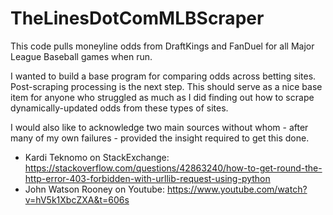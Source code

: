 # TheLinesDotComMLBScraper
This code pulls moneyline odds from DraftKings and FanDuel for all Major League Baseball games when run. 

I wanted to build a base program for comparing odds across betting sites. Post-scraping processing is the next step. This should serve as a nice base item for anyone who struggled as much as I did finding out how to scrape dynamically-updated odds from these types of sites. 

I would also like to acknowledge two main sources without whom - after many of my own failures - provided the insight required to get this done. 

- Kardi Teknomo on StackExchange: https://stackoverflow.com/questions/42863240/how-to-get-round-the-http-error-403-forbidden-with-urllib-request-using-python
- John Watson Rooney on Youtube: https://www.youtube.com/watch?v=hV5k1XbcZXA&t=606s
